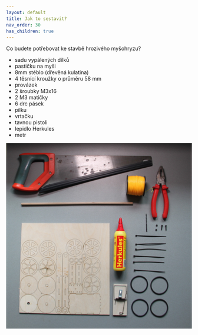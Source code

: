 ```yaml
---
layout: default
title: Jak to sestavit?
nav_order: 30
has_children: true
---
```


Co budete potřebovat ke stavbě hrozivého myšohryzu?
- sadu vypálených dílků
- pastičku na myši
- 8mm stéblo (dřevěná kulatina)
- 4 těsnící kroužky o průměru 58 mm
- provázek
- 2 šroubky M3x16
- 2 M3 matičky
- 6 drc pásek
- pilku
- vrtačku
- tavnou pistoli
- lepidlo Herkules
- metr

![](/assets/img/guide/00_BUDE_POTREBA.JPG)

